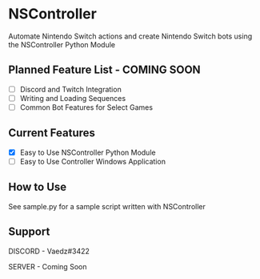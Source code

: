 # NSController
Automate Nintendo Switch actions and create Nintendo Switch bots using the NSController Python Module

## Planned Feature List - COMING SOON
- [ ] Discord and Twitch Integration
- [ ] Writing and Loading Sequences
- [ ] Common Bot Features for Select Games

## Current Features
- [x] Easy to Use NSController Python Module
- [ ] Easy to Use Controller Windows Application

## How to Use
See sample.py for a sample script written with NSController

## Support
DISCORD - Vaedz#3422

SERVER - Coming Soon
